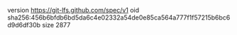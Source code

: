 version https://git-lfs.github.com/spec/v1
oid sha256:456b6bfdb6bd5da6c4e02332a54de0e85ca564a777f1f57215b6bc6d9d6df30b
size 2877
